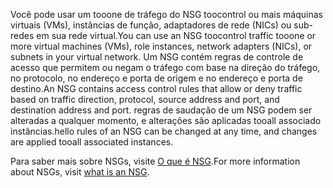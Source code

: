 <span data-ttu-id="2537f-101">Você pode usar um tooone de tráfego do NSG toocontrol ou mais máquinas virtuais (VMs), instâncias de função, adaptadores de rede (NICs) ou sub-redes em sua rede virtual.</span><span class="sxs-lookup"><span data-stu-id="2537f-101">You can use an NSG toocontrol traffic tooone or more virtual machines (VMs), role instances, network adapters (NICs), or subnets in your virtual network.</span></span> <span data-ttu-id="2537f-102">Um NSG contém regras de controle de acesso que permitem ou negam o tráfego com base na direção do tráfego, no protocolo, no endereço e porta de origem e no endereço e porta de destino.</span><span class="sxs-lookup"><span data-stu-id="2537f-102">An NSG contains access control rules that allow or deny traffic based on traffic direction, protocol, source address and port, and destination address and port.</span></span> <span data-ttu-id="2537f-103">regras de saudação de um NSG podem ser alteradas a qualquer momento, e alterações são aplicadas tooall associado instâncias.</span><span class="sxs-lookup"><span data-stu-id="2537f-103">hello rules of an NSG can be changed at any time, and changes are applied tooall associated instances.</span></span>

<span data-ttu-id="2537f-104">Para saber mais sobre NSGs, visite [O que é NSG](../articles/virtual-network/virtual-networks-nsg.md).</span><span class="sxs-lookup"><span data-stu-id="2537f-104">For more information about NSGs, visit [what is an NSG](../articles/virtual-network/virtual-networks-nsg.md).</span></span>

